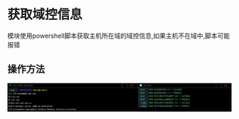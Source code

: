 # 获取域控信息


模块使用powershell脚本获取主机所在域的域控信息,如果主机不在域中,脚本可能报错

## 操作方法
![](img\Discovery_RemoteSystemDiscovery_GetNetDomainController\1.webp)


